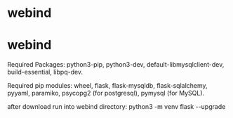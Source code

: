 # webind
# webind
Required Packages:
  python3-pip,
  python3-dev, 
  default-libmysqlclient-dev, 
  build-essential, 
  libpq-dev.
  
Required pip modules:
	wheel,
	flask,
	flask-mysqldb,
	flask-sqlalchemy,
	pyyaml,
	paramiko,
	psycopg2 (for postgresql),
	pymysql (for MySQL).
	
after download run into webind directory: python3 -m venv flask --upgrade

